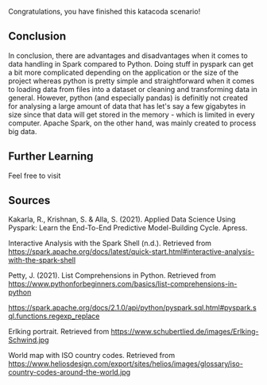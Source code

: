 
Congratulations, you have finished this katacoda scenario!

## Conclusion

In conclusion, there are advantages and disadvantages when it comes to data handling in Spark compared to Python. Doing stuff in pyspark can get a bit more complicated depending on the application or the size of the project whereas python is pretty simple and straightforward when it comes to loading data from files into a dataset or cleaning and transforming data in general. However, python (and especially pandas) is definitly not created for analysing a large amount of data that has let's say a few gigabytes in size since that data will get stored in the memory - which is limited in every computer. Apache Spark, on the other hand, was mainly created to process big data. 

## Further Learning

Feel free to visit 

## Sources

Kakarla, R., Krishnan, S. & Alla, S. (2021). Applied Data Science Using Pyspark: Learn the End-To-End Predictive Model-Building Cycle. Apress.

Interactive Analysis with the Spark Shell (n.d.). Retrieved from https://spark.apache.org/docs/latest/quick-start.html#interactive-analysis-with-the-spark-shell


Petty, J. (2021). List Comprehensions in Python. Retrieved from https://www.pythonforbeginners.com/basics/list-comprehensions-in-python


https://spark.apache.org/docs/2.1.0/api/python/pyspark.sql.html#pyspark.sql.functions.regexp_replace

Erlking portrait. Retrieved from https://www.schubertlied.de/images/Erlking-Schwind.jpg

World map with ISO country codes. Retrieved from https://www.heliosdesign.com/export/sites/helios/images/glossary/iso-country-codes-around-the-world.jpg

